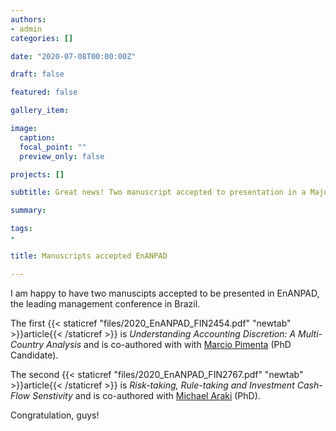 ```yaml
---
authors:
- admin
categories: []

date: "2020-07-08T00:00:00Z"

draft: false

featured: false

gallery_item:

image:
  caption: 
  focal_point: ""
  preview_only: false

projects: []

subtitle: Great news! Two manuscript accepted to presentation in a Major Brazilian conference

summary: 

tags:
- 

title: Manuscripts accepted EnANPAD

---
```



I am happy to have two manuscipts accepted to be presented in EnANPAD, the leading management conference in Brazil.

The first {{< staticref "files/2020_EnANPAD_FIN2454.pdf" "newtab" >}}article{{< /staticref >}} is _Understanding Accounting Discretion: A Multi-Country Analysis_ and is co-authored with with [Marcio Pimenta](http://lattes.cnpq.br/1670868214172308) (PhD Candidate). 

The second  {{< staticref "files/2020_EnANPAD_FIN2767.pdf" "newtab" >}}article{{< /staticref >}} is _Risk-taking, Rule-taking and Investment Cash-Flow Senstivity_ and is co-authored with [Michael Araki](http://lattes.cnpq.br/1885722259149018) (PhD).

Congratulation, guys!








